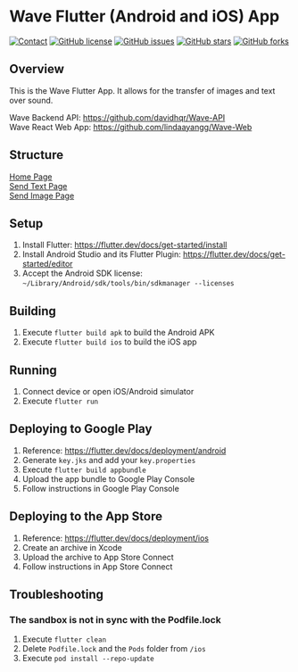 # Wave Flutter (Android and iOS) App

[![Contact](https://img.shields.io/badge/contact-%40davidhqr-blue)](https://github.com/davidhqr)
[![GitHub license](https://img.shields.io/github/license/davidhqr/Wave-App)](https://github.com/davidhqr/Wave-App)
[![GitHub issues](https://img.shields.io/github/issues/davidhqr/Wave-App)](https://github.com/davidhqr/Wave-App/issues)
[![GitHub stars](https://img.shields.io/github/stars/davidhqr/Wave-App)](https://github.com/davidhqr/Wave-App/stargazers)
[![GitHub forks](https://img.shields.io/github/forks/davidhqr/Wave-App)](https://github.com/davidhqr/Wave-App/network)

## Overview

This is the Wave Flutter App. It allows for the transfer of images and text over sound.

Wave Backend API: https://github.com/davidhqr/Wave-API \
Wave React Web App: https://github.com/lindaayangg/Wave-Web

## Structure

[Home Page](Home.md)  
[Send Text Page](SendText.md)  
[Send Image Page](SendImage.md)


## Setup
1. Install Flutter: https://flutter.dev/docs/get-started/install
2. Install Android Studio and its Flutter Plugin: https://flutter.dev/docs/get-started/editor
3. Accept the Android SDK license: `~/Library/Android/sdk/tools/bin/sdkmanager --licenses`

## Building
1. Execute `flutter build apk` to build the Android APK
2. Execute `flutter build ios` to build the iOS app

## Running
1. Connect device or open iOS/Android simulator
2. Execute `flutter run`

## Deploying to Google Play
1. Reference: https://flutter.dev/docs/deployment/android
2. Generate `key.jks` and add your `key.properties`
3. Execute `flutter build appbundle`
4. Upload the app bundle to Google Play Console
5. Follow instructions in Google Play Console

## Deploying to the App Store
1. Reference: https://flutter.dev/docs/deployment/ios
2. Create an archive in Xcode
3. Upload the archive to App Store Connect
4. Follow instructions in App Store Connect

## Troubleshooting

### The sandbox is not in sync with the Podfile.lock
1. Execute `flutter clean`
2. Delete `Podfile.lock` and the `Pods` folder from `/ios`
3. Execute `pod install --repo-update`

